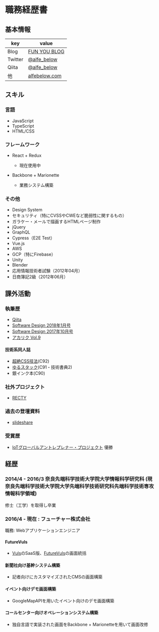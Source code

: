 # 職務経歴書

## 基本情報

|key|value|
|---|-----|
|Blog|[FUN YOU BLOG](http://blog.alfebelow.com/)|
|Twitter|[@alfe_below](https://twitter.com/alfe_below)|
|Qiita|[@alfe_below](https://qiita.com/alfe_below)|
|他|[alfebelow.com](https://alfebelow.com/)|

## スキル
### 言語
- JavaScript
- TypeScript
- HTML/CSS

### フレームワーク

- React + Redux
  - 現在使用中

- Backbone + Marionette
  - 業務システム構築

### その他

- Design System
- セキュリティ（特にCVSSやCWEなど脆弱性に関するもの）
- ガラケー・メールで描画するHTMLページ制作
- jQuery
- GraphQL
- Cypress（E2E Test）
- Vue.js
- AWS
- GCP（特にFirebase）
- Unity
- Blender
- 応用情報技術者試験（2012年04月）
- 日商簿記2級（2012年06月）

## 課外活動

### 執筆歴
- [Qiita](https://qiita.com/alfe_below)
- [Software Design 2018年1月号](https://gihyo.jp/magazine/SD/archive/2018/201801)
- [Software Design 2017年10月号](https://gihyo.jp/magazine/SD/archive/2017/201710)
- [アカリク Vol.9](https://acaric.co.jp/files/freepaper-acaric-vol9.pdf)

#### 技術系同人誌
- [超絶CSS技法](https://twitter.com/alfe_below/status/894533114537549828)(C92)
- [ゆるスタック](https://twitter.com/choumirai/status/814096742014562305)(C91・技術書典2)
- 銀インク本(C90)

### 社外プロジェクト
- [RECTY](http://recty.strikingly.com/)

### 過去の登壇資料
- [slideshare](https://www.slideshare.net/alfe_below)

### 受賞歴
- [IoTグローバルアントレプレナー・プロジェクト](https://www.sansokan.jp/events/eve_detail.san?H_A_NO=18279) 優勝


## 経歴

### 2014/4 - 2016/3 奈良先端科学技術大学院大学情報科学研究科 (現 奈良先端科学技術大学院大学先端科学技術研究科先端科学技術専攻情報科学領域)
修士（工学）を取得し卒業

### 2016/4 - 現在 : フューチャー株式会社

職務: Webアプリケーションエンジニア

#### FutureVuls

- [Vuls](https://github.com/future-architect/vuls)のSaaS版、[FutureVuls](https://vuls.biz/)の画面統括

#### 新聞社向け基幹システム構築

- 記者向けにカスタマイズされたCMSの画面構築

#### イベント向けデモ画面構築

- GoogleMapAPIを用いたイベント向けのデモ画面構築

#### コールセンター向けオペレーションシステム構築

- 独自言語で実装された画面をBackbone + Marionetteを用いて画面改修


